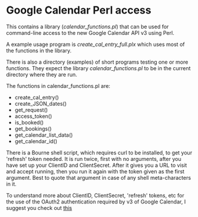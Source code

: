 # Google Calendar Perl access

This contains a library (*calendar_functions.pl*) that can be used for
command-line access to the new Google Calendar API v3 using Perl.

A example usage program is *create_cal_entry_full.plx* which uses
most of the functions in the library.

There is also a directory (examples) of short programs testing 
one or more functions.  They expect the library *calendar_functions.pl*
to be in the current directory where they are run.

The functions in calendar_functions.pl are:
- create_cal_entry()
- create_JSON_dates()
- get_request()
- access_token()
- is_booked()
- get_bookings()
- get_calendar_list_data()
- get_calendar_id()


There is a Bourne shell script, which requires curl to be installed,
to get your 'refresh' token needed.  It is run twice, first with 
no arguments, after you have set up your ClientID and ClientSecret.
After it gives you a URL to visit and accept running, then you
run it again with the token given as the first argument.  Best to
quote that argument in case of any shell meta-characters in it.

To understand more about ClientID, ClientSecret, 'refresh' tokens, etc
for the use of the OAuth2 authentication required by v3 of Google
Calendar, I suggest you check out [this](http://cornempire.net/2012/01/08/part-2-oauth2-and-configuring-your-application-with-google/)
